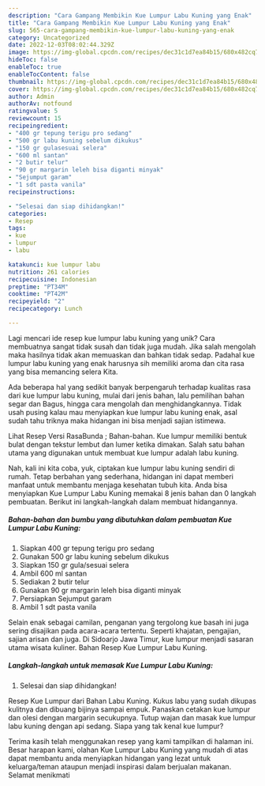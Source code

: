 ```yaml
---
description: "Cara Gampang Membikin Kue Lumpur Labu Kuning yang Enak"
title: "Cara Gampang Membikin Kue Lumpur Labu Kuning yang Enak"
slug: 565-cara-gampang-membikin-kue-lumpur-labu-kuning-yang-enak
category: Uncategorized
date: 2022-12-03T08:02:44.329Z
image: https://img-global.cpcdn.com/recipes/dec31c1d7ea84b15/680x482cq70/kue-lumpur-labu-kuning-foto-resep-utama.jpg
hideToc: false
enableToc: true
enableTocContent: false
thumbnail: https://img-global.cpcdn.com/recipes/dec31c1d7ea84b15/680x482cq70/kue-lumpur-labu-kuning-foto-resep-utama.jpg
cover: https://img-global.cpcdn.com/recipes/dec31c1d7ea84b15/680x482cq70/kue-lumpur-labu-kuning-foto-resep-utama.jpg
author: Admin
authorAv: notfound
ratingvalue: 5
reviewcount: 15
recipeingredient:
- "400 gr tepung terigu pro sedang"
- "500 gr labu kuning sebelum dikukus"
- "150 gr gulasesuai selera"
- "600 ml santan"
- "2 butir telur"
- "90 gr margarin leleh bisa diganti minyak"
- "Sejumput garam"
- "1 sdt pasta vanila"
recipeinstructions:

- "Selesai dan siap dihidangkan!"
categories:
- Resep
tags:
- kue
- lumpur
- labu

katakunci: kue lumpur labu 
nutrition: 261 calories
recipecuisine: Indonesian
preptime: "PT34M"
cooktime: "PT42M"
recipeyield: "2"
recipecategory: Lunch

---
```





Lagi mencari ide resep kue lumpur labu kuning yang unik? Cara membuatnya sangat tidak susah dan tidak juga mudah. Jika salah mengolah maka hasilnya tidak akan memuaskan dan bahkan tidak sedap. Padahal kue lumpur labu kuning yang enak harusnya sih memiliki aroma dan cita rasa yang bisa memancing selera Kita.





Ada beberapa hal yang sedikit banyak berpengaruh terhadap kualitas rasa dari kue lumpur labu kuning, mulai dari jenis bahan, lalu pemilihan bahan segar dan Bagus, hingga cara mengolah dan menghidangkannya. Tidak usah pusing kalau mau menyiapkan kue lumpur labu kuning enak,      asal sudah tahu triknya maka hidangan ini bisa menjadi sajian istimewa.














Lihat Resep Versi RasaBunda ; Bahan-bahan. Kue lumpur memiliki bentuk bulat dengan tekstur lembut dan lumer ketika dimakan. Salah satu bahan utama yang digunakan untuk membuat kue lumpur adalah labu kuning.






Nah, kali ini kita coba, yuk, ciptakan kue lumpur labu kuning sendiri di rumah. Tetap berbahan yang sederhana, hidangan ini dapat memberi manfaat untuk membantu menjaga kesehatan tubuh kita. Anda bisa menyiapkan Kue Lumpur Labu Kuning memakai 8 jenis bahan dan 0 langkah pembuatan. Berikut ini langkah-langkah dalam membuat hidangannya.

<!--inarticleads1-->

##### Bahan-bahan dan bumbu yang dibutuhkan dalam pembuatan Kue Lumpur Labu Kuning:

1. Siapkan 400 gr tepung terigu pro sedang
1. Gunakan 500 gr labu kuning sebelum dikukus
1. Siapkan 150 gr gula/sesuai selera
1. Ambil 600 ml santan
1. Sediakan 2 butir telur
1. Gunakan 90 gr margarin leleh bisa diganti minyak
1. Persiapkan Sejumput garam
1. Ambil 1 sdt pasta vanila


Selain enak sebagai camilan, penganan yang tergolong kue basah ini juga sering disajikan pada acara-acara tertentu. Seperti khajatan, pengajian, sajian arisan dan juga. Di Sidoarjo Jawa Timur, kue lumpur menjadi sasaran utama wisata kuliner. Bahan Resep Kue Lumpur Labu Kuning. 

<!--inarticleads2-->

##### Langkah-langkah untuk memasak Kue Lumpur Labu Kuning:


1. Selesai dan siap dihidangkan!

Resep Kue Lumpur dari Bahan Labu Kuning. Kukus labu yang sudah dikupas kulitnya dan dibuang bijinya sampai empuk. Panaskan cetakan kue lumpur dan olesi dengan margarin secukupnya. Tutup wajan dan masak kue lumpur labu kuning dengan api sedang. Siapa yang tak kenal kue lumpur? 

Terima kasih telah menggunakan resep yang kami tampilkan di halaman ini. Besar harapan kami, olahan Kue Lumpur Labu Kuning yang mudah di atas dapat membantu anda menyiapkan hidangan yang lezat untuk keluarga/teman ataupun menjadi inspirasi dalam berjualan makanan. Selamat menikmati
